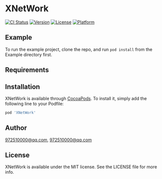 # XNetWork

[![CI Status](https://img.shields.io/travis/972510000@qq.com/XNetWork.svg?style=flat)](https://travis-ci.org/972510000@qq.com/XNetWork)
[![Version](https://img.shields.io/cocoapods/v/XNetWork.svg?style=flat)](https://cocoapods.org/pods/XNetWork)
[![License](https://img.shields.io/cocoapods/l/XNetWork.svg?style=flat)](https://cocoapods.org/pods/XNetWork)
[![Platform](https://img.shields.io/cocoapods/p/XNetWork.svg?style=flat)](https://cocoapods.org/pods/XNetWork)

## Example

To run the example project, clone the repo, and run `pod install` from the Example directory first.

## Requirements

## Installation

XNetWork is available through [CocoaPods](https://cocoapods.org). To install
it, simply add the following line to your Podfile:

```ruby
pod 'XNetWork'
```

## Author

972510000@qq.com, 972510000@qq.com

## License

XNetWork is available under the MIT license. See the LICENSE file for more info.
